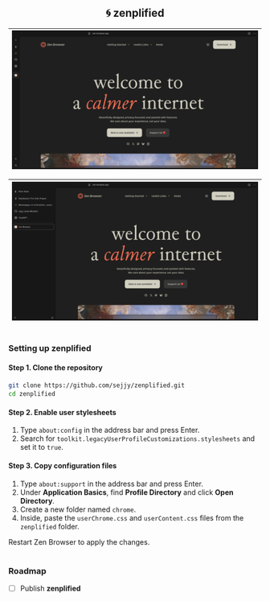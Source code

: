 <div align="center">

## 🌀 zenplified

| ![collapsed-preview](assets/collapsed-preview.png) |
| :------------------------------------------------: |

| ![expanded-preview](assets/expanded-preview.png) |
| :----------------------------------------------: |

</div>

#

### Setting up zenplified

#### Step 1. Clone the repository

```bash
git clone https://github.com/sejjy/zenplified.git
cd zenplified
```

#### Step 2. Enable user stylesheets

1.  Type `about:config` in the address bar and press Enter.
2.  Search for `toolkit.legacyUserProfileCustomizations.stylesheets` and set it to `true`.

#### Step 3. Copy configuration files

1.  Type `about:support` in the address bar and press Enter.
2.  Under **Application Basics**, find **Profile Directory** and click **Open Directory**.
3.  Create a new folder named `chrome`.
4.  Inside, paste the `userChrome.css` and `userContent.css` files from the `zenplified` folder.

Restart Zen Browser to apply the changes.

#

### Roadmap

- [ ] Publish **zenplified**
